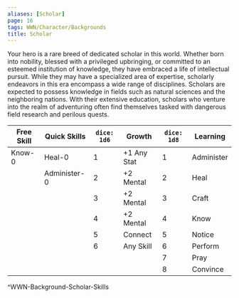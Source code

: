 ```yaml
---
aliases: [Scholar]
page: 16
tags: WWN/Character/Backgrounds
title: Scholar
---
```


Your hero is a rare breed of dedicated scholar in this world. Whether born into nobility, blessed with a privileged upbringing, or committed to an esteemed institution of knowledge, they have embraced a life of intellectual pursuit. While they may have a specialized area of expertise, scholarly endeavors in this era encompass a wide range of disciplines. Scholars are expected to possess knowledge in fields such as natural sciences and the neighboring nations. With their extensive education, scholars who venture into the realm of adventuring often find themselves tasked with dangerous field research and perilous quests.

| Free Skill | Quick Skills | `dice: 1d6` | Growth      | `dice: 1d8` | Learning   |
|------------|--------------|-------------|-------------|-------------|------------|
| Know-0     | Heal-0       | 1           | +1 Any Stat | 1           | Administer |
|            | Administer-0 | 2           | +2 Mental   | 2           | Heal       |
|            |              | 3           | +2 Mental   | 3           | Craft      |
|            |              | 4           | +2 Mental   | 4           | Know       |
|            |              | 5           | Connect     | 5           | Notice     |
|            |              | 6           | Any Skill   | 6           | Perform    |
|            |              |             |             | 7           | Pray       |
|            |              |             |             | 8           | Convince   |
^WWN-Background-Scholar-Skills